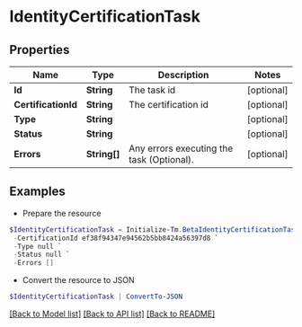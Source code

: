 # IdentityCertificationTask
## Properties

Name | Type | Description | Notes
------------ | ------------- | ------------- | -------------
**Id** | **String** | The task id | [optional] 
**CertificationId** | **String** | The certification id | [optional] 
**Type** | **String** |  | [optional] 
**Status** | **String** |  | [optional] 
**Errors** | **String[]** | Any errors executing the task (Optional). | [optional] 

## Examples

- Prepare the resource
```powershell
$IdentityCertificationTask = Initialize-Tm.BetaIdentityCertificationTask  -Id abcd-ef12-3456 `
 -CertificationId ef38f94347e94562b5bb8424a56397d8 `
 -Type null `
 -Status null `
 -Errors []
```

- Convert the resource to JSON
```powershell
$IdentityCertificationTask | ConvertTo-JSON
```

[[Back to Model list]](../README.md#documentation-for-models) [[Back to API list]](../README.md#documentation-for-api-endpoints) [[Back to README]](../README.md)

